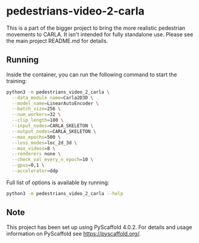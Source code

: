 # pedestrians-video-2-carla

This is a part of the bigger project to bring the more realistic pedestrian movements to CARLA.
It isn't intended for fully standalone use. Please see the main project README.md for details.

## Running

Inside the container, you can run the following command to start the training:

```sh
python3 -m pedestrians_video_2_carla \
  --data_module_name=Carla2D3D \
  --model_name=LinearAutoEncoder \
  --batch_size=256 \
  --num_workers=32 \
  --clip_length=180 \
  --input_nodes=CARLA_SKELETON \
  --output_nodes=CARLA_SKELETON \
  --max_epochs=500 \
  --loss_modes=loc_2d_3d \
  --max_videos=8 \
  --renderers none \
  --check_val_every_n_epoch=10 \
  --gpus=0,1 \
  --accelerator=ddp
```

Full list of options is available by running:

```sh
python3 -m pedestrians_video_2_carla --help
```

<!-- pyscaffold-notes -->

## Note

This project has been set up using PyScaffold 4.0.2. For details and usage
information on PyScaffold see https://pyscaffold.org/.
